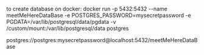 to create database on docker: 
docker run -p 5432:5432 --name meetMeHereDataBase -e POSTGRES_PASSWORD=mysecretpassword -e PGDATA=/var/lib/postgresql/data/pgdata -v /custom/mount:/var/lib/postgresql/data postgres

postgres://postgres:mysecretpassword@localhost:5432/meetMeHereDataBase